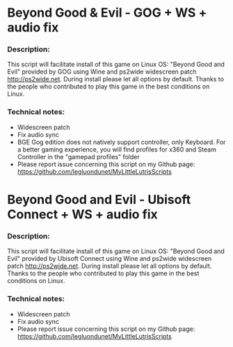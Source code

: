 # Beyond Good & Evil - GOG + WS + audio fix

### Description:
This script will facilitate install of this game on Linux OS:
"Beyond Good and Evil" provided by GOG using Wine and ps2wide widescreen patch http://ps2wide.net.
During install please let all options by default.
Thanks to the people who contributed to play this game in the best conditions on Linux.

### Technical notes:
- Widescreen patch
- Fix audio sync
- BGE Gog edition does not natively support controller, only Keyboard.  For a better gaming experience, you will find profiles for x360 and Steam Controller in the "gamepad profiles" folder
- Please report issue concerning this script on my Github page:
https://github.com/legluondunet/MyLittleLutrisScripts

# Beyond Good and Evil - Ubisoft Connect + WS + audio fix

### Description:
This script will facilitate install of this game on Linux OS:
"Beyond Good and Evil" provided by Ubisoft Connect using Wine and ps2wide widescreen patch http://ps2wide.net.
During install please let all options by default.
Thanks to the people who contributed to play this game in the best conditions on Linux.

### Technical notes:
- Widescreen patch
- Fix audio sync
- Please report issue concerning this script on my Github page:
https://github.com/legluondunet/MyLittleLutrisScripts
